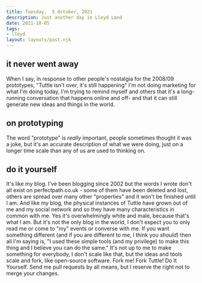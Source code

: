 ```yaml
---
title: Tuesday,  5 October, 2021
description: Just another day in Lloyd Land
date: 2021-10-05
tags:
- lloyd
layout: layouts/post.njk
---
```

## it never went away
When I say, in response to other people's nostalgia for the 2008/09 prototypes,  "Tuttle isn't over, it's still happening" I'm not doing marketing for what I'm doing today, I'm trying to remind myself and others that it's a long-running conversation that happens online and off- and that it can still generate new ideas and things in the world.

## on prototyping 
The word "prototype" is *really* important, people sometimes thought it was a joke, but it's an accurate description of what we were doing, just on a longer time scale than any of us are used to thinking on.

## do it yourself
It's like my blog.  I've been blogging since 2002 but the words I wrote don't all exist on perfectpath.co.uk - some of them have been deleted and lost, others are spread over many other "properties" and it won't be finished until I am.  And like my blog, the physical instances of Tuttle have grown out of me and my social network and so they have many characteristics in common with me.  Yes it's overwhelmingly white and male, because that's what I am.  But it's not the only blog in the world, I don't expect you to only read me or come to "my" events or converse with me.  If you want something different (and if you are different to me, I think you *should*) then all I'm saying is, "I used these simple tools (and my privilege) to make this thing and I believe you can do the same."  It's not up to me to make something for everybody, I don't scale like that, but the ideas and tools scale and fork, like open-source software.  Fork me! Fork Tuttle! Do It Yourself.  Send me pull requests by all means, but I reserve the right not to merge your changes.
